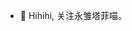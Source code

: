 - 👋 Hihihi, 关注永雏塔菲喵。

<!---
legendhuan/legendhuan is a ✨ special ✨ repository because its `README.md` (this file) appears on your GitHub profile.
You can click the Preview link to take a look at your changes.
--->
